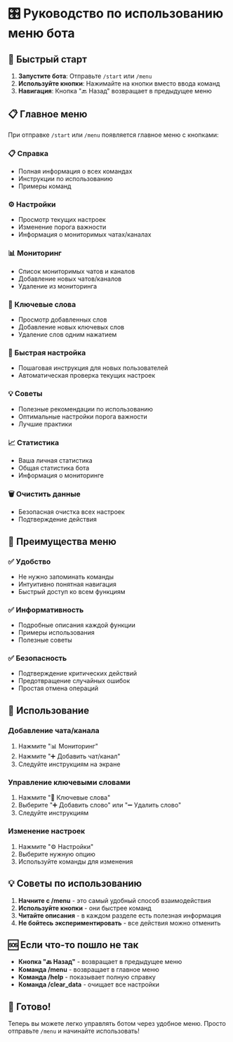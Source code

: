 # 🎛️ Руководство по использованию меню бота

## 🚀 Быстрый старт

1. **Запустите бота**: Отправьте `/start` или `/menu`
2. **Используйте кнопки**: Нажимайте на кнопки вместо ввода команд
3. **Навигация**: Кнопка "🔙 Назад" возвращает в предыдущее меню

## 📋 Главное меню

При отправке `/start` или `/menu` появляется главное меню с кнопками:

### 📋 Справка
- Полная информация о всех командах
- Инструкции по использованию
- Примеры команд

### ⚙️ Настройки
- Просмотр текущих настроек
- Изменение порога важности
- Информация о мониторимых чатах/каналах

### 📊 Мониторинг
- Список мониторимых чатов и каналов
- Добавление новых чатов/каналов
- Удаление из мониторинга

### 🔑 Ключевые слова
- Просмотр добавленных слов
- Добавление новых ключевых слов
- Удаление слов одним нажатием

### 🚀 Быстрая настройка
- Пошаговая инструкция для новых пользователей
- Автоматическая проверка текущих настроек

### 💡 Советы
- Полезные рекомендации по использованию
- Оптимальные настройки порога важности
- Лучшие практики

### 📈 Статистика
- Ваша личная статистика
- Общая статистика бота
- Информация о мониторинге

### 🗑️ Очистить данные
- Безопасная очистка всех настроек
- Подтверждение действия

## 🎯 Преимущества меню

### ✅ Удобство
- Не нужно запоминать команды
- Интуитивно понятная навигация
- Быстрый доступ ко всем функциям

### ✅ Информативность
- Подробные описания каждой функции
- Примеры использования
- Полезные советы

### ✅ Безопасность
- Подтверждение критических действий
- Предотвращение случайных ошибок
- Простая отмена операций

## 🔧 Использование

### Добавление чата/канала
1. Нажмите "📊 Мониторинг"
2. Нажмите "➕ Добавить чат/канал"
3. Следуйте инструкциям на экране

### Управление ключевыми словами
1. Нажмите "🔑 Ключевые слова"
2. Выберите "➕ Добавить слово" или "➖ Удалить слово"
3. Следуйте инструкциям

### Изменение настроек
1. Нажмите "⚙️ Настройки"
2. Выберите нужную опцию
3. Используйте команды для изменения

## 💡 Советы по использованию

1. **Начните с /menu** - это самый удобный способ взаимодействия
2. **Используйте кнопки** - они быстрее команд
3. **Читайте описания** - в каждом разделе есть полезная информация
4. **Не бойтесь экспериментировать** - все действия можно отменить

## 🆘 Если что-то пошло не так

- **Кнопка "🔙 Назад"** - возвращает в предыдущее меню
- **Команда /menu** - возвращает в главное меню
- **Команда /help** - показывает полную справку
- **Команда /clear_data** - очищает все настройки

## 🎉 Готово!

Теперь вы можете легко управлять ботом через удобное меню. Просто отправьте `/menu` и начинайте использовать! 
